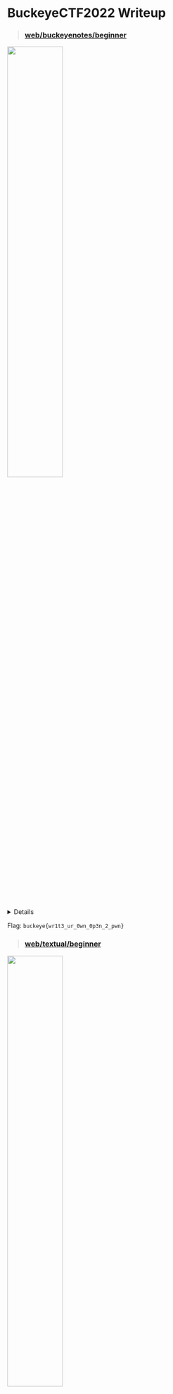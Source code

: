 # BuckeyeCTF2022 Writeup

>### [web/buckeyenotes/beginner](https://buckeyenotes.chall.pwnoh.io/)
<img src="https://user-images.githubusercontent.com/54641137/200134869-83061ffa-5282-4801-b006-8b0bcc3c9631.png" width="50%"/>  
  
<details>
  <h3>Method: <a href="https://portswigger.net/support/using-sql-injection-to-bypass-authentication">SQL Injection</a></h3> 
  
  The purpose is to make the SQL query return some result so the `WHERE` clause would have to evaluate to `TRUE`
  
  <img src="https://user-images.githubusercontent.com/54641137/200134110-1377c898-e6d1-4ee5-8c8d-610b5fbc47b7.png" />  
  
  Entering `admin` in the username field and `1' or 1--` in the password field would essentially populate the SQL query as shown below:  
  >SELECT * FROM users WHERE username='`admin`' and password='`1' or 1--`'
  
  which is equivalent to
  
  >SELECT * FROM users WHERE username='`admin`' and password='`1' or 1--
  
  Note: `--` would comment out the rest of the SQL query

  Therefore, to hack the website, given the username `brutusB3stNut9999`, enter `brutusB3stNut9999'--` in the username field.
  <img src="https://user-images.githubusercontent.com/54641137/200134639-e0a5ae8f-23e8-4d0f-bfcc-a45b0350c350.png" />  

  >SELECT * FROM users WHERE username='`brutusB3stNut9999'--` and password=''
  
  which is equivalent to
  
  >SELECT * FROM users WHERE username='`brutusB3stNut9999'--`
  
  Therefore, as you can see from the SQL query above, you would not need to know what the password is since the SQL query is not checking the password at all.
</details>

Flag: `buckeye{wr1t3_ur_0wn_0p3n_2_pwn}`








>### [web/textual/beginner](https://textual.chall.pwnoh.io/)
<img src="https://user-images.githubusercontent.com/54641137/200134953-7bb1fa8c-00e9-4623-805f-38eed23954b7.png" width="50%"/>  

<details>
  <h3>Method: <a href="https://deskel.github.io/posts/thm/laxctf">Read LaTeX files</a></h3>  

  Inside of `textual.zip`, there is a LaTeX file, `flag.tex`, that says it contains the flag. Therefore, to solve this challenge, you would have to read the `flag.tex` in the [LaTeX to HTML converter website](https://textual.chall.pwnoh.io/).
  
  >[LaTeX Syntax](https://latexref.xyz/_005cinput.html): \input{filename}
  
  Therefore, simply input `\input{flag.tex}` in the LaTeX textarea and press `ctrl+s` to convert to HTML and you will get the flag.
  
  <img src="https://user-images.githubusercontent.com/54641137/200135507-39aa08ab-2f0c-4f5a-8488-c8e9fbed9699.png"/>  
</details>

Flag: `buckeye{w41t_3v3n_l4t3x_15_un54f3}`









>### [web/scanbook/easy](https://scanbook.chall.pwnoh.io/)
<img src="https://user-images.githubusercontent.com/54641137/200136116-053964d6-bf52-49a1-941b-4d346ad57c6e.png" width="50%"/>  

<details>
  <h3>Method: Guess the QR code data</h3>  
  Facts: 
  <ol>
    <li>A unique QR code would be generated for every post generated.</li>
    <li>Each QR code corresponds to a post.</li>
    <li>The data in each QR code are numbers.</li>
  </ol>
  
  Therefore, to get the flag from the post, you would simply have to guess what the number in the QR code is. Since the flag should logically be one of the first few posts, start guessing from the number 0. If you start from 1, it would be a huge mistake! (It took me 30minutes to realise that i missed the number 0)
  
  To solve the challenge, simply use a [free QR code generator](https://www.the-qrcode-generator.com/) and create a QR code for the number `0` and scan it on the webpage to get the post for the flag.
</details>

Flag: `buckeye{4n_1d_numb3r_15_N07_4_p455w0rd}`








>### [crypto/powerball/easy]([https://scanbook.chall.pwnoh.io/](https://powerball.chall.pwnoh.io/))
<img src="https://user-images.githubusercontent.com/54641137/200136159-6a5e621a-9093-4168-a8a0-b610c3ee2fc6.png" width="50%"/>  

<details>
  <h3>Method: </h3>  
  
  Download `powerball.zip` and read through the `app.js`.
  Then, run `app.js` using the command `node app.js` a few times and log various variables. You would find the following facts: 
  <code></code>
  <ol>
    <li>The value of multiplier stays constant. <code>multiplier = 170141183460469231731687303715884105727n</code></li>
    <li>The value of <code>seed</code> used in the calculation of <code>nextRandomNumber()</code> is always the previous seed, <code>S<sub>n-1</sub></code>.</li>
    <li>The next seed, <code>S<sub>n</sub></code>, is the return value of <code>nextRandomNumber()</code></li>
    <li>The next seed, <code>S<sub>n</sub></code>, is what you need to get the winning ball for the flag.</li>
    <li>The value of modulus stays constant when generating all the flags in a single run of <code>app.js</code>.</li>
  </ol>

  ```
  function nextRandomNumber() {
    console.log("multiplier - " + multiplier);
    console.log("modulus - " + modulus);
    console.log("seed - " + seed);
    return (multiplier * seed) % modulus;
  }
  ```
 Therefore, since multiplier and seed is known to us, the only parameter we would need to find to figure out in `nextRandomNumber()` is the value of modulus. However, this is hard as reversing modulus operations is really really difficult (trust me on this. i've tried it.).
  
  A random idea that came up would be to get the Greatest Common Denominator of seed<sub>n</sub> & seed<sub>n-1</sub>, which works. This came from the inspiration of:

  >x % n = r, where x is the number, n is the divisor, r is the remainder.  
  Therefore, n * q + r = x, where q is the quotient.  
  Rewriting, x - r = n * q.  
  Following from our fact 5 above, n should stay the same for x<sub>1</sub> & x<sub>2</sub>. 
  Therefore, n should be a common factor of both x<sub>1</sub> & x<sub>2</sub>  
  
  >Checking my thought with examples:  
  
  >7 % n = 1         => 7 - 1 = 2 * 3  
  8 % n = 0         => 8 - 0 = 2 * 4  
  GCD(7 - 1, 8 - 1) = 2 and if n = 2, the above 2 statements are true.  
  
  >1515 % n = 3      => 1515 - 3 = 8 * 189  
  1531 % n = 3      => 1531 - 3 = 8 * 191  
  GCD(1515 - 3, 1531 - 3) = 8 and if n = 8, the above 2 statements are true.  
  
  Thus, to find the next seed, the formula would be (multiplier * prevSeed) % mod, where mod is the GCD(Seed<sub>1</sub> & Seed<sub>2</sub>). Then, i went on to testing if the GCD of Seed<sub>1</sub> & seed<sub>2</sub> would help get Seed<sub>3</sub> and it did.
  
  Solution: Get the first 3 flags from the website and replace seed0, seed1 and seed2 respectively in `decode()` to generate the wining ball.  
  Note: This works 100% only for the 4th seed generated. If the 4th is missed, refresh the webpage.
  ```
  function seedToBalls(n) {
    const balls = [];
    //10 balls
    for (let i = 0; i < 10; i++) {
      balls.push(Number(n % 100n));
      n = n / 100n;
    }
    console.log(balls);
    return balls;
  }
  
  const gcd = (a, b) => {
    if (!b) {
      return a;
    }
    return gcd(b, a % b);
  };

  const findNext = (multiplier, prevSeed, mod) => {
    return (multiplier * prevSeed) % mod;
  };

  const decode = () => {
    let seed0 = 101204381215958959726337149858943218784n;
    let seed1 = 238864599652411061782172846888836024917n;
    let seed2 = 53089622935316837292122757133819042852n;
    let multiplier = 170141183460469231731687303715884105727n;
    let mod = gcd(multiplier * seed0 - seed1, multiplier * seed1 - seed2);
    seedToBalls(findNext(multiplier, seed2, mod));
  };
  decode();
  ```
  
  Note: Process of solving can be found in `decode.js`
  
</details>

Flag: `buckeye{y3ah_m4yb3_u51nG_A_l1N34r_c0nGru3Nt1al_G3n3r4t0r_f0r_P0w3rB4lL_wA5nt_tH3_b3st_1d3A}`








>### [web/quizbot/beginner](https://discord.gg/q4qtnrKd)
<img src="https://user-images.githubusercontent.com/54641137/200197178-e00f605b-0528-4e9c-a419-ecb8dc10ff8a.png" width="50%"/>  

<details>
  
  ```
  async def finish_quiz(message):
    _, quiz_answers = message.content.split(" ", 1)
    quiz_answers = quiz_answers.split(":")
    if len(quiz_answers) != 7:
        await message.author.dm_channel.send("You didn't answer all the questions :/")
        return
    first, last, maiden, cc, pet, teacher, parent_meeting = quiz_answers
    await message.author.dm_channel.send(f"Thank you, {first}. We've analyzed your answers and assigned you the appropriate role!")
    role = discord.utils.get(guild.roles, name="Ask for username and password in Discord")
    member = guild.get_member(message.author.id)

    if member:
        await member.add_roles(role)
  ```
  
  The function that you would have to take note here would be `on_raw_reaction_add`. 
  ```
  @client.event
  async def on_raw_reaction_add(event):
      emoji = event.emoji
      user = client.get_user(event.user_id)
      member = guild.get_member(event.user_id)
      channel = client.get_channel(event.channel_id)
      message = await channel.fetch_message(event.message_id)

      if (
          message.author != client.user
          or user == client.user
      ):
          return

      lines = message.content.split("\n")[1:]         # message content would be splitted into an array by the delimiter '\n'
                                                      # lines would be an array starting at index 1. index 0 would be ignored
      for line in lines:
          try:
              line_reaction, role_name = line.strip().split(" ", 1)           # splits line by at most 1 space
                                                                              # line_reaction would be index 0
                                                                              # role_name would be index 1
          except ValueError:
              continue

          if str(emoji) == line_reaction:                                     # checks if the emoji of the reaction is the same as line_reaction
              role = discord.utils.get(guild.roles, name=role_name)           # looks for the role with role_name in the discord server
              if member:
                  await member.add_roles(role)                                # adds the role of role_name
  ```
  
  Therefore, our purpose is to add the `admin` role in the discord server using this chatbox, using a carefully crafted response that fits the above criteria and having that chatbox return that response through our first name.
  
  
  Therefore simply input the response below and add the 😂 reaction to the response from the bot
  ```
  !quiz asd
  :joy: admin
  :bimbo:brutus:440028476969420/222:wenis:sweaty:behind the taco bell`
  ```
  
  <img src="https://user-images.githubusercontent.com/54641137/200197935-c8a459d8-4003-4a53-8fd9-694bf9375b10.png" width="50%"/>
  
  Note: `!quiz asd\n:joy: admin\n:bimbo:brutus:440028476969420/222:wenis:sweaty:behind the taco bell` does not work! You would have to replace `\n` with a newline!
</details>

Flag: `buckeye{5tat3l355_m0r3_L1K3_DaT3L355}`





